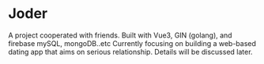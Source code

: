 # Joder
A project cooperated with friends. Built with Vue3, GIN (golang), and firebase mySQL, mongoDB..etc
Currently focusing on building a web-based dating app that aims on serious relationship.
Details will be discussed later.
